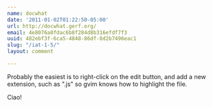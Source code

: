 ```yaml
---
name: docwhat
date: '2011-01-02T01:22:50-05:00'
url: http://docwhat.gerf.org/
email: 4e8076a0fdac6b8f284d8b316efdf7f3
uuid: 482ebf3f-6ca5-4848-86df-8d2b7496eac1
slug: "/iat-1-5/"
layout: comment

---
```


Probably the easiest is to right-click on the edit button, and add a new extension, such as ".js" so gvim knows how to highlight the file.

Ciao!
